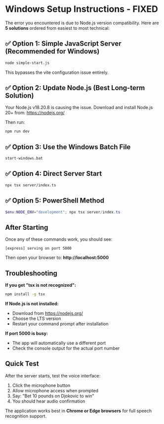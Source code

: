 # Windows Setup Instructions - FIXED

The error you encountered is due to Node.js version compatibility. Here are **5 solutions** ordered from easiest to most technical:

## ✅ Option 1: Simple JavaScript Server (Recommended for Windows)

```bash
node simple-start.js
```

This bypasses the vite configuration issue entirely.

## ✅ Option 2: Update Node.js (Best Long-term Solution)

Your Node.js v18.20.8 is causing the issue. Download and install Node.js 20+ from:
https://nodejs.org/

Then run:
```bash
npm run dev
```

## ✅ Option 3: Use the Windows Batch File

```bash
start-windows.bat
```

## ✅ Option 4: Direct Server Start

```bash
npx tsx server/index.ts
```

## ✅ Option 5: PowerShell Method

```powershell
$env:NODE_ENV="development"; npx tsx server/index.ts
```

## After Starting

Once any of these commands work, you should see:
```
[express] serving on port 5000
```

Then open your browser to: **http://localhost:5000**

## Troubleshooting

**If you get "tsx is not recognized":**
```bash
npm install -g tsx
```

**If Node.js is not installed:**
- Download from https://nodejs.org/
- Choose the LTS version
- Restart your command prompt after installation

**If port 5000 is busy:**
- The app will automatically use a different port
- Check the console output for the actual port number

## Quick Test

After the server starts, test the voice interface:
1. Click the microphone button
2. Allow microphone access when prompted
3. Say: "Bet 10 pounds on Djokovic to win"
4. You should hear audio confirmation

The application works best in **Chrome or Edge browsers** for full speech recognition support.